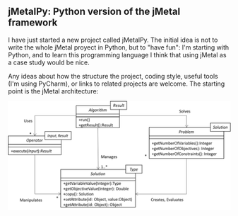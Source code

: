 ## jMetalPy: Python version of the jMetal framework

I have just started a new project called jMetalPy. The initial idea is not to write the whole jMetal proyect in Python, but to "have fun": I'm starting with Python, and to learn this programming language I think that using jMetal as a case study would be nice.

Any ideas about how the structure the project, coding style, useful tools (I'm using PyCharm), or links to related projects are welcome. The starting point is the jMetal architecture:

![jMetal architecture](resources/jMetal5UML.png)
